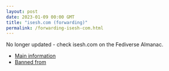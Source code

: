 ```yaml
---
layout: post
date: 2023-01-09 00:00 GMT
title: "isesh.com (forwarding)"
permalink: /forwarding-isesh-com.html
---
```


No longer updated - check isesh.com on the Fediverse Almanac.

* [Main information](https://www.fediversealmanac.com/api/v1/instances/isesh.com)
* [Banned from](https://www.fediversealmanac.com/api/v1/instances/isesh.com/banned_from)

